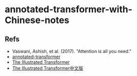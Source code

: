 # annotated-transformer-with-Chinese-notes
## Refs
- Vaswani, Ashish, et al. (2017). "Attention is all you need." 
- [annotated-transformer](https://github.com/harvardnlp/annotated-transformer)
- [The Illustrated Transformer](http://jalammar.github.io/illustrated-transformer/)
- [The Illustrated Transformer中文版](https://zhuanlan.zhihu.com/p/54356280)

